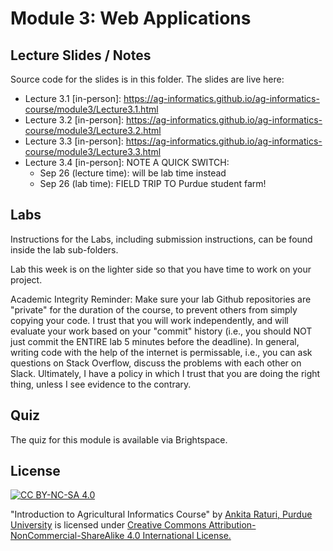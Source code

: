 # Module 3: Web Applications

## Lecture Slides / Notes

Source code for the slides is in this folder. The slides are live here:

- Lecture 3.1 [in-person]: https://ag-informatics.github.io/ag-informatics-course/module3/Lecture3.1.html
- Lecture 3.2 [in-person]: https://ag-informatics.github.io/ag-informatics-course/module3/Lecture3.2.html
- Lecture 3.3 [in-person]: https://ag-informatics.github.io/ag-informatics-course/module3/Lecture3.3.html
- Lecture 3.4 [in-person]: NOTE A QUICK SWITCH:
  - Sep 26 (lecture time): will be lab time instead
  - Sep 26 (lab time): FIELD TRIP TO Purdue student farm!

## Labs

Instructions for the Labs, including submission instructions, can be found inside the lab sub-folders.

Lab this week is on the lighter side so that you have time to work on your project.

Academic Integrity Reminder: Make sure your lab Github repositories are "private" for the duration of the course, to prevent others from simply copying your code. I trust that you will work independently, and will evaluate your work based on your "commit" history (i.e., you should NOT just commit the ENTIRE lab 5 minutes before the deadline). In general, writing code with the help of the internet is permissable, i.e., you can ask questions on Stack Overflow, discuss the problems with each other on Slack. Ultimately, I have a policy in which I trust that you are doing the right thing, unless I see evidence to the contrary.

## Quiz

The quiz for this module is available via Brightspace.

## License

[![CC BY-NC-SA 4.0][cc-by-nc-sa-shield]][cc-by-nc-sa]

<!-- This work is licensed under a
[Creative Commons Attribution-NonCommercial-ShareAlike 4.0 International License][cc-by-nc-sa].

[![CC BY-NC-SA 4.0][cc-by-nc-sa-image]][cc-by-nc-sa] -->

[cc-by-nc-sa]: http://creativecommons.org/licenses/by-nc-sa/4.0/
[cc-by-nc-sa-image]: https://licensebuttons.net/l/by-nc-sa/4.0/88x31.png

[cc-by-nc-sa-shield]: https://img.shields.io/badge/License-CC%20BY--NC--SA%204.0-lightgrey.svg

"Introduction to Agricultural Informatics Course" by [Ankita Raturi, Purdue University](https://github.com/ag-informatics/ag-informatics-course) is licensed under [Creative Commons Attribution-NonCommercial-ShareAlike 4.0 International License.](http://creativecommons.org/licenses/by-nc-sa/4.0/)
